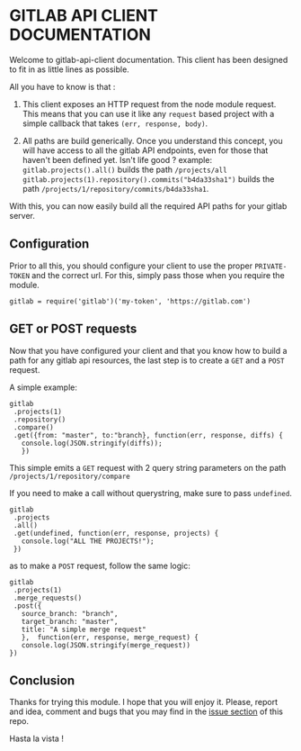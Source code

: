 # GITLAB API CLIENT DOCUMENTATION #

Welcome to gitlab-api-client documentation. This client has been
designed to fit in as little lines as possible.

All you have to know is that :

1. This client exposes an HTTP request from the node module
   request. This means that you can use it like any `request` based
   project with a simple callback that takes `(err, response, body)`.

2. All paths are build generically. Once you understand this concept,
   you will have access to all the gitlab API endpoints, even for
   those that haven't been defined yet. Isn't life good ?
   example: `gitlab.projects().all()` builds the path `/projects/all`
   `gitlab.projects(1).repository().commits("b4da33sha1")` builds the
   path `/projects/1/repository/commits/b4da33sha1`.


With this, you can now easily build all the required API paths for
your gitlab server.

## Configuration
Prior to all this, you should configure your client to use the proper
`PRIVATE-TOKEN` and the correct url. For this, simply pass those when
you require the module.

```
gitlab = require('gitlab')('my-token', 'https://gitlab.com')
```

## GET or POST requests
Now that you have configured your client and that you know how to
build a path for any gitlab api resources, the last step is to create
a `GET` and a `POST` request.

A simple example:
```
gitlab
 .projects(1)
 .repository()
 .compare()
 .get({from: "master", to:"branch}, function(err, response, diffs) {
   console.log(JSON.stringify(diffs));
   })
```
This simple emits a `GET` request with 2 query string parameters on
the path `/projects/1/repository/compare`

If you need to make a call without querystring, make sure to pass
`undefined`.
```
gitlab
 .projects
 .all()
 .get(undefined, function(err, response, projects) {
   console.log("ALL THE PROJECTS!");
 })
 ```

as to make a `POST` request, follow the same logic:
```
gitlab
 .projects(1)
 .merge_requests()
 .post({
   source_branch: "branch",
   target_branch: "master",
   title: "A simple merge request"
   },  function(err, response, merge_request) {
   console.log(JSON.stringify(merge_request))
})
```

## Conclusion
Thanks for trying this module. I hope that you will enjoy it. Please,
report and idea, comment and bugs that you may find in the [issue
section](https://github.com/kiddouk/gitlab-api-client/issues) of this repo.

Hasta la vista !
